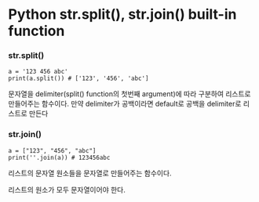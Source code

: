 <h1>Python str.split(), str.join() built-in function</h1>

<h3>str.split()</h3>

```
a = '123 456 abc'
print(a.split()) # ['123', '456', 'abc']
```

<p>문자열을 delimiter(split() function의 첫번째 argument)에 따라 구분하여 리스트로 만들어주는 함수이다.
만약 delimiter가 공백이라면 default로 공백을 delimiter로 리스트로 만든다</p>

<h3>str.join()</h3>

```
a = ["123", "456", "abc"]
print(''.join(a)) # 123456abc
```

<p>리스트의 문자열 원소들을 문자열로 만들어주는 함수이다.</p>
<p>리스트의 원소가 모두 문자열이어야 한다.</p>
